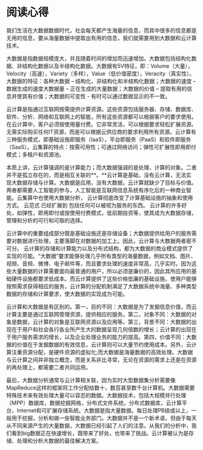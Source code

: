 # 阅读心得

我们生活在大数据数据时代，社会每天都产生海量的信息，而其中很多的信息都是无用的信息，要从海量数据中提取出有用的信息，我们就需要用到大数据和云计算技术。

大数据是指数据规模庞大，并且随着时间的增加而迅速增加。大数据包括结构化数据、非结构化数据以及半结构化数据。大数据有5V特征，即：Volume（大量），Velocity（高速），Variety（多样），Value（低价值密度），Veracity（真实性）。大数据的特征：各种大数据 – 结构化、非结构化和半结构化数据；大数据的速度 – 数据生成的速度大数据量 – 正在生成的大量数据；大数据的价值 – 提取有用的信息并使其有价值；大数据的可变性 - 有时可以通过数据显示的不一致。

云计算是指通过互联网按需提供计算资源。这些资源包括服务器、存储、数据库、软件、分析、网络和互联网上的智能，所有这些资源都可以根据客户的要求使用。在云计算中，客户必须按使用量付费。它非常灵活，可以根据要求轻松扩展资源。无需实际购买任何IT资源，而是可以根据云供应商的要求利用所有资源。云计算有三种服务模式，即基础设施即服务（IaaS），平台即服务（PaaS）和软件即服务（SaaS）。云集算的特点：按需可用性；可通过网络访问；弹性可扩展性即用即付模式；多租户和资源池。

本质上讲，云计算强调的是计算能力；而大数据强调的是处理、计算的对象。二者并不是孤立存在的，而是相互关联的**。**云计算是基础，没有云计算，无法实现大数据存储与计算。大数据是应用，没有大数据，云计算就缺少了目标与价值。两者都需要人工智能的参与，人工智能是互联网信息系统有序化后的一种商业智能。云集算中也使用大数据分析， 云计算彻底改变了计算基础设施的抽象和使用方式。 云范式 已经扩展到 包括任何可以被视为服务的东西。 云计算的许多好处，如弹性，即用即付或按使用付费模式，低前期投资等，使其成为大数据存储，管理和分析的可行和可取的选择。

云计算中的重要组成部分既是基础设施还是存储设备；大数据提供给用户的服务需要对数据进行处理，主要落脚在对数据的加工上。因此，云计算与大数据两者密不可分。 云计算的存储和计算能力以及分布式结构，都为大数据的商业模式提供了实现的可能。“大数据”要求能够处理几乎所有类型的海量数据，例如文档、图片、视频、音频、微博、电子邮件等，而且要求处理的速度非常高，几乎实时。因为这些大量数据的计算需要面向最普通的用户，所以必须是廉价的，因此其所应用的基础硬件设施都要求低成本。而云计算提供了这些价格低廉的基础设施，使用户能够按照需求获得相应的服务，云计算的分配机制满足了大数据系统中海量、多种类型数据的存储和计算要求，使大数据的实现成为可能。

云计算和大数据是有区别的。第一，目的不同：大数据是为了发掘信息价值，而云计算主要是通过互联网管理资源，提供相应的服务。第二，对象不同：大数据的对象是数据，云计算的对象是互联网资源以及应用等。第三，背景不同：大数据的出现在于用户和社会各行各业所产生大的数据呈现几何倍数的增长；云计算的出现在于用户服务需求的增长，以及企业处理业务的能力的提高。第四，价值不同：大数据的价值在于发掘数据的有效信息，云计算则可以大量节约使用成本。另外，云计算注重资源分配，是硬件资源的虚拟化;而大数据是海量数据的高效处理。大数据与云计算之间并非独立概念，而是关系非比寻常，无论在资源的需求上还是在资源的再处理上，都需要二者共同运用。

最后，大数据分析通常与云计算相关联，因为实时大型数据集分析需要像MapReduce这样的框架将工作分配给数十，数百甚至数千台计算机。大数据需要特殊技术来有效处理大量可以容忍的数据。大数据技术，包括大规模并行处理（MPP）数据库，数据挖掘网格，分布式文件系统，分布式数据库，云计算平台，Internet和可扩展存储系统。大数据是指大量数据。每日处理PB级或以上，一般用于挖掘，分析和做一些智能业务部门。大数据并不是一个新术语，但由于每天从不同来源产生的大量数据，大数据已经引起了人们的注意。从我们的分析中，我们看到big数据正在快速增长，既带来了好处，也带来了挑战。云计算被认为是存储、处理和分析大数据的最佳解决方案。